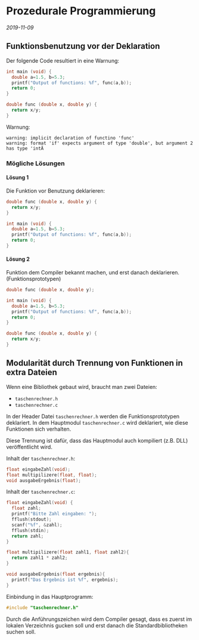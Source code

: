 # Prozedurale Programmierung

*2019-11-09*

## Funktionsbenutzung vor der Deklaration

Der folgende Code resultiert in eine Warnung:

```c
int main (void) {
  double a=1.5, b=5.3;
  printf("Output of functions: %f", func(a,b));
  return 0;
}

double func (double x, double y) {
  return x/y;
}
```

Warnung:

```text
warning: implicit declaration of functino 'func'
warning: format 'if' expects argument of type 'double', but argument 2 has type 'intÄ
```

### Mögliche Lösungen

#### Lösung 1

Die Funktion vor Benutzung deklarieren:

```c
double func (double x, double y) {
  return x/y;
}

int main (void) {
  double a=1.5, b=5.3;
  printf("Output of functions: %f", func(a,b));
  return 0;
}
```

#### Lösung 2

Funktion dem Compiler bekannt machen, und erst danach deklarieren. (Funktionsprototypen)

```c
double func (double x, double y);

int main (void) {
  double a=1.5, b=5.3;
  printf("Output of functions: %f", func(a,b));
  return 0;
}

double func (double x, double y) {
  return x/y;
}
```

## Modularität durch Trennung von Funktionen in extra Dateien

Wenn eine Bibliothek gebaut wird, braucht man zwei Dateien:

- `taschenrechner.h`
- `taschenrechner.c`

In der Header Datei `taschenrechner.h` werden die Funktionsprototypen
deklariert.
In dem Hauptmodul `taschenrechner.c` wird deklariert, wie diese Funktionen sich
verhalten.

Diese Trennung ist dafür, dass das Hauptmodul auch kompiliert (z.B. DLL)
veröffentlicht wird.

Inhalt der `taschenrechner.h`:

```c
float eingabeZahl(void);
float multipilizere(float, float);
void ausgabeErgebnis(float);
```

Inhalt der `taschenrechner.c`:

```c
float eingabeZahl(void) {
  float zahl;
  printf("Bitte Zahl eingaben: ");
  fflush(stdout);
  scanf("%f", &zahl);
  fflush(stdin);
  return zahl;
}

float multipilizere(float zahl1, float zahl2){
  return zahl1 * zahl2;
}

void ausgabeErgebnis(float ergebnis){
  printf("Das Ergebnis ist %f", ergebnis);
}
```

Einbindung in das Hauptprogramm:

```c
#include "taschenrechner.h"
```

Durch die Anführungszeichen wird dem Compiler gesagt, dass es zuerst im lokalen
Verzeichnis gucken soll und erst danach die Standardbibliotheken suchen soll.

